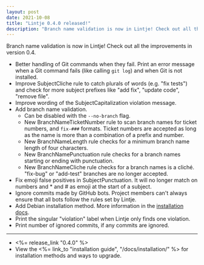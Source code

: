 ```yaml
---
layout: post
date: 2021-10-08
title: "Lintje 0.4.0 released!"
description: "Branch name validation is now in Lintje! Check out all the improvements in version 0.4."
---
```


Branch name validation is now in Lintje! Check out all the improvements in version 0.4.

- Better handling of Git commands when they fail. Print an error message when a
  Git command fails (like calling `git log`) and when Git is not
  installed.
- Improve SubjectCliche rule to catch plurals of words (e.g. "fix tests") and
  check for more subject prefixes like "add fix", "update code", "remove file".
- Improve wording of the SubjectCapitalization violation message.
- Add branch name validation.
    - Can be disabled with the `--no-branch` flag.
    - New BranchNameTicketNumber rule to scan branch names for ticket numbers,
      and `fix-###` formats. Ticket numbers are accepted as long as the name is
      more than a combination of a prefix and number.
    - New BranchNameLength rule checks for a minimum branch name length of four
      characters.
    - New BranchNamePunctuation rule checks for a branch names starting or
      ending with punctuation.
    - New BranchNameCliche rule checks for a branch names is a cliché.
      "fix-bug" or "add-test" branches are no longer accepted.
- Fix emoji false positives in SubjectPunctuation. It will no longer match on
  numbers and * and # as emoji at the start of a subject.
- Ignore commits made by GitHub bots. Project members can't always ensure that
  all bots follow the rules set by Lintje.
- Add Debian installation method. More information in the
  [installation docs](/docs/installation/).
- Print the singular "violation" label when Lintje only finds one violation.
- Print number of ignored commits, if any commits are ignored.

---

- <%= release_link "0.4.0" %>
- View the <%= link_to "installation guide", "/docs/installation/" %> for installation methods and ways to upgrade.
